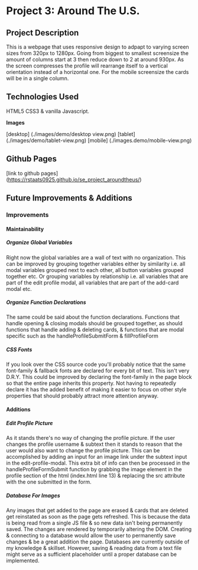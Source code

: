 # Project 3: Around The U.S.

## Project Description

This is a webpage that uses responsive design to adpapt to varying screen sizes from 320px to 1280px. Going from biggest to smallest screensize the amount of columns start at 3 then reduce down to 2 at around 930px. As the screen compresses the profile will rearrange itself to a vertical orientation instead of a horizontal one. For the mobile screensize the cards will be in a single column.

## Technologies Used

HTML5 CSS3 & vanilla Javascript.

**Images**

[desktop] (./images/demo/desktop view.png)
[tablet] (./images/demo/tablet-view.png)
[mobile] (./images.demo/mobile-view.png)

## Github Pages

[link to github pages] (https://rstaats0925.github.io/se_project_aroundtheus/)

## Future Improvements & Additions

### Improvements

#### Maintainability

##### Organize Global Variables

Right now the global variables are a wall of text
with no organization. This can be improved by grouping
together variables either by similarity i.e. all modal
variables grouped next to each other, all button variables
grouped together etc. Or grouping variables by relationship
i.e. all variables that are part of the edit profile modal,
all variables that are part of the add-card modal etc.

##### Organize Function Declarations

The same could be said about the function declarations.
Functions that handle opening & closing modals should be
grouped together, as should functions that handle adding
& deleting cards, & functions that are modal specific such
as the handleProfileSubmitForm & fillProfileForm

##### CSS Fonts

If you look over the CSS source code you'll probably notice
that the same font-family & fallback fonts are declared for
every bit of text. This isn't very D.R.Y. This could be
improved by declaring the font-family in the page block so
that the entire page inherits this property. Not having to
repeatedly declare it has the added benefit of making it easier
to focus on other style properties that should probably attract
more attention anyway.

#### Additions

##### Edit Profile Picture

As it stands there's no way of changing the profile picture.
If the user changes the profile username & subtext then it
stands to reason that the user would also want to change the
profile picture. This can be accomplished by adding an input
for an image link under the subtext input in the
edit-profile-modal. This extra bit of info can then be processed
in the handleProfileFormSubmit function by grabbing the image
element in the profile section of the html (index.html line 13)
& replacing the src attribute with the one submitted in the form.

##### Database For Images

Any images that get added to the page are erased & cards that are
deleted get reinstated as soon as the page gets refreshed. This is
because the data is being read from a single JS file & so new data
isn't being permanently saved. The changes are rendered by temporarily
altering the DOM. Creating & connecting to a database would allow
the user to permanently save changes & be a great addition the page.
Databases are currently outside of my knowledge & skillset. However,
saving & reading data from a text file might serve as a sufficient
placeholder until a proper database can be implemented.
